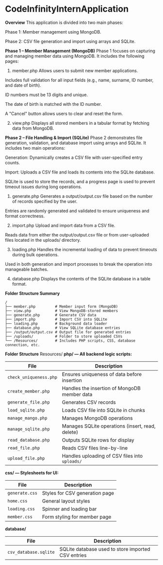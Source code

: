 # CodeInfinityInternApplication

**Overview**
This application is divided into two main phases:

Phase 1: Member management using MongoDB.

Phase 2: CSV file generation and import using arrays and SQLite.

**Phase 1 – Member Management (MongoDB)**
Phase 1 focuses on capturing and managing member data using MongoDB. It includes the following pages:

1. member.php
Allows users to submit new member applications.

Includes full validation for all input fields (e.g., name, surname, ID number, and date of birth).

ID numbers must be 13 digits and unique.

The date of birth is matched with the ID number.

A "Cancel" button allows users to clear and reset the form.

2. view.php
Displays all stored members in a tabular format by fetching data from MongoDB.

**Phase 2 – File Handling & Import (SQLite)**
Phase 2 demonstrates file generation, validation, and database import using arrays and SQLite. It includes two main operations:

Generation: Dynamically creates a CSV file with user-specified entry counts.

Import: Uploads a CSV file and loads its contents into the SQLite database.

SQLite is used to store the records, and a progress page is used to prevent timeout issues during long operations.

1. generate.php
Generates a output/output.csv file based on the number of records specified by the user.

Entries are randomly generated and validated to ensure uniqueness and format correctness.

2. import.php
Upload and import data from a CSV file.

Reads data from either the output/output.csv file or from user-uploaded files located in the uploads/ directory.

3. loading.php
Handles the incremental loading of data to prevent timeouts during bulk operations.

Used in both generation and import processes to break the operation into manageable batches.

4. database.php
Displays the contents of the SQLite database in a table format.

**Folder Structure Summary**
```text
/
├── member.php         # Member input form (MongoDB)
├── view.php           # View MongoDB-stored members
├── generate.php       # Generate CSV data
├── import.php         # Import CSV into SQLite
├── loading.php        # Background data loader
├── database.php       # View SQLite database entries
├── /output/output.csv # Output file for generated entries
├── /uploads/          # Folder to store uploaded CSVs
└── /Resources/        # Includes PHP scripts, CSS, database connection, etc.
```

**Folder Structure**
Resources/
**php/ — All backend logic scripts:**

| File                   | Description                                      |
| ---------------------- | ------------------------------------------------ |
| `check_uniqueness.php` | Ensures uniqueness of data before insertion      |
| `create_member.php`    | Handles the insertion of MongoDB member data     |
| `generate_file.php`    | Generates CSV records                            |
| `load_sqlite.php`      | Loads CSV file into SQLite in chunks             |
| `manage_mango.php`     | Manages MongoDB operations                       |
| `manage_sqlite.php`    | Manages SQLite operations (insert, read, delete) |
| `read_database.php`    | Outputs SQLite rows for display                  |
| `read_file.php`        | Reads CSV files line-by-line                     |
| `upload_file.php`      | Handles uploading of CSV files into `uploads/`   |


**css/ — Stylesheets for UI:**

| File           | Description                    |
| -------------- | ------------------------------ |
| `generate.css` | Styles for CSV generation page |
| `home.css`     | General layout styles          |
| `loading.css`  | Spinner and loading bar        |
| `member.css`   | Form styling for member page   |


**database/**

| File                  | Description                                        |
| --------------------- | -------------------------------------------------- |
| `csv_database.sqlite` | SQLite database used to store imported CSV entries |


